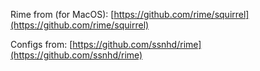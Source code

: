 Rime from (for MacOS): [https://github.com/rime/squirrel](https://github.com/rime/squirrel)

Configs from: [https://github.com/ssnhd/rime](https://github.com/ssnhd/rime)
